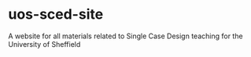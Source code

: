# uos-sced-site
A website for all materials related to Single Case Design teaching for the University of Sheffield
